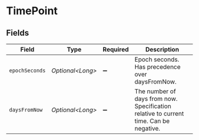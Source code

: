 # TimePoint


## Fields

| Field                                                                                 | Type                                                                                  | Required                                                                              | Description                                                                           |
| ------------------------------------------------------------------------------------- | ------------------------------------------------------------------------------------- | ------------------------------------------------------------------------------------- | ------------------------------------------------------------------------------------- |
| `epochSeconds`                                                                        | *Optional\<Long>*                                                                     | :heavy_minus_sign:                                                                    | Epoch seconds. Has precedence over daysFromNow.                                       |
| `daysFromNow`                                                                         | *Optional\<Long>*                                                                     | :heavy_minus_sign:                                                                    | The number of days from now. Specification relative to current time. Can be negative. |